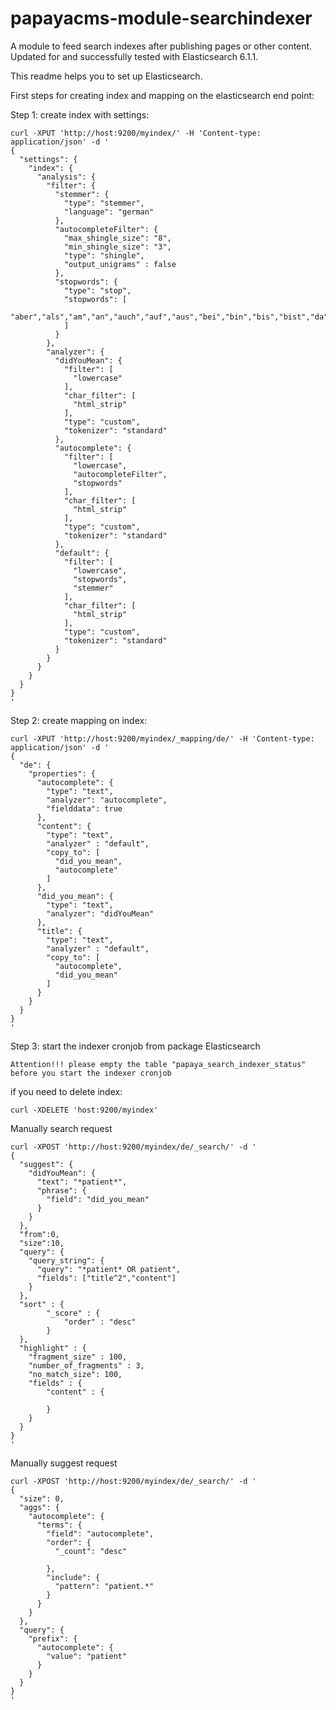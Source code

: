 # papayacms-module-searchindexer
A module to feed search indexes after publishing pages or other content. Updated for and successfully tested with Elasticsearch 6.1.1.

This readme helps you to set up Elasticsearch.


First steps for creating index and mapping on the elasticsearch end point:


Step 1: create index with settings:

    curl -XPUT 'http://host:9200/myindex/' -H 'Content-type: application/json' -d '
    {
      "settings": {
        "index": {
          "analysis": {
            "filter": {
              "stemmer": {
                "type": "stemmer",
                "language": "german"
              },
              "autocompleteFilter": {
                "max_shingle_size": "8",
                "min_shingle_size": "3",
                "type": "shingle",
                "output_unigrams" : false
              },
              "stopwords": {
                "type": "stop",
                "stopwords": [
                  "aber","als","am","an","auch","auf","aus","bei","bin","bis","bist","da","dadurch","daher","darum","das","daß","dass","dein","deine","dem","den","der","des","dessen","deshalb","die","dies","dieser","dieses","doch","dort","du","durch","ein","eine","einem","einen","einer","eines","er","es","euer","eure","für","hatte","hatten","hattest","hattet","hier","hinter","ich","ihr","ihre","im","in","ist","ja","jede","jedem","jeden","jeder","jedes","jener","jenes","jetzt","kann","kannst","können","könnt","machen","mein","meine","mit","muß","mußt","musst","müssen","müßt","nach","nachdem","nein","nicht","nun","oder","seid","sein","seine","sich","sie","sind","soll","sollen","sollst","sollt","sonst","soweit","sowie","und","unser","unsere","unter","vom","von","vor","wann","warum","was","weiter","weitere","wenn","wer","werde","werden","werdet","weshalb","wie","wieder","wieso","wir","wird","wirst","wo","woher","wohin","zu","zum","zur","über"
                ]
              }
            },
            "analyzer": {
              "didYouMean": {
                "filter": [
                  "lowercase"
                ],
                "char_filter": [
                  "html_strip"
                ],
                "type": "custom",
                "tokenizer": "standard"
              },
              "autocomplete": {
                "filter": [
                  "lowercase",
                  "autocompleteFilter",
                  "stopwords"
                ],
                "char_filter": [
                  "html_strip"
                ],
                "type": "custom",
                "tokenizer": "standard"
              },
              "default": {
                "filter": [
                  "lowercase",
                  "stopwords",
                  "stemmer"
                ],
                "char_filter": [
                  "html_strip"
                ],
                "type": "custom",
                "tokenizer": "standard"
              }
            }
          }
        }
      }
    }
    '

Step 2: create mapping on index:
    
    curl -XPUT 'http://host:9200/myindex/_mapping/de/' -H 'Content-type: application/json' -d '
    {
      "de": {
        "properties": {
          "autocomplete": {
            "type": "text",
            "analyzer": "autocomplete",
            "fielddata": true
          },
          "content": {
            "type": "text",
            "analyzer" : "default",
            "copy_to": [
              "did_you_mean",
              "autocomplete"
            ]
          },
          "did_you_mean": {
            "type": "text",
            "analyzer": "didYouMean"
          },
          "title": {
            "type": "text",
            "analyzer" : "default",
            "copy_to": [
              "autocomplete",
              "did_you_mean"
            ]
          }
        }
      }
    }
    '
    
Step 3: start the indexer cronjob from package Elasticsearch
    
    Attention!!! please empty the table "papaya_search_indexer_status" before you start the indexer cronjob
    
if you need to delete index:
    
    curl -XDELETE 'host:9200/myindex'
    
    
Manually search request
    
    curl -XPOST 'http://host:9200/myindex/de/_search/' -d '
    {
      "suggest": {
        "didYouMean": {
          "text": "*patient*",
          "phrase": {
            "field": "did_you_mean"
          }
        }
      },
      "from":0,
      "size":10,
      "query": {
        "query_string": {
          "query": "*patient* OR patient",
          "fields": ["title^2","content"]
        }
      },
      "sort" : {
            "_score" : {
                "order" : "desc"
            }
      },
      "highlight" : {
        "fragment_size" : 100,
        "number_of_fragments" : 3,
        "no_match_size": 100,
        "fields" : {
            "content" : {
    
            }
        }
      }
    }
    '
    
Manually suggest request
    
    curl -XPOST 'http://host:9200/myindex/de/_search/' -d '
    {
      "size": 0,
      "aggs": {
        "autocomplete": {
          "terms": {
            "field": "autocomplete",
            "order": {
              "_count": "desc"
    
            },
            "include": {
              "pattern": "patient.*"
            }
          }
        }
      },
      "query": {
        "prefix": {
          "autocomplete": {
            "value": "patient"
          }
        }
      }
    }
    '
